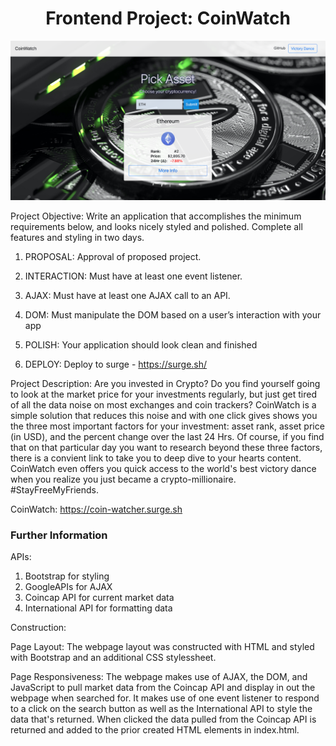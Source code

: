 <h1 align="center">Frontend Project: CoinWatch</h1>

![Image](CoinWatch.png)

Project Objective: Write an application that accomplishes the minimum requirements below, and looks nicely styled and polished. Complete all features and styling in two days. 

1. PROPOSAL: Approval of proposed project.

2. INTERACTION: Must have at least one event listener.

3. AJAX: Must have at least one AJAX call to an API.

4. DOM: Must manipulate the DOM based on a user’s interaction with your app

5. POLISH: Your application should look clean and finished

6. DEPLOY: Deploy to surge - https://surge.sh/ 

Project Description: Are you invested in Crypto? Do you find yourself going to look at the market price for your investments regularly, but just get tired of all the data noise on most exchanges and coin trackers? CoinWatch is a simple solution that reduces this noise and with one click gives shows you the three most important factors for your investment: asset rank, asset price (in USD), and the percent change over the last 24 Hrs. Of course, if you find that on that particular day you want to research beyond these three factors, there is a convient link to take you to deep dive to your hearts content. CoinWatch even offers you quick access to the world's best victory dance when you realize you just became a crypto-millionaire. #StayFreeMyFriends.

CoinWatch: https://coin-watcher.surge.sh

### Further Information

APIs: 
1. Bootstrap for styling
2. GoogleAPIs for AJAX
3. Coincap API for current market data
4. International API for formatting data

Construction:

Page Layout: The webpage layout was constructed with HTML and styled with Bootstrap and an additional CSS stylessheet. 

Page Responsiveness: The webpage makes use of AJAX, the DOM, and JavaScript to pull market data from the Coincap API and display in out the webpage when searched for. It makes use of one event listener to respond to a click on the search button as well as the International API to style the data that's returned. When clicked the data pulled from the Coincap API is returned and added to the prior created HTML elements in index.html.